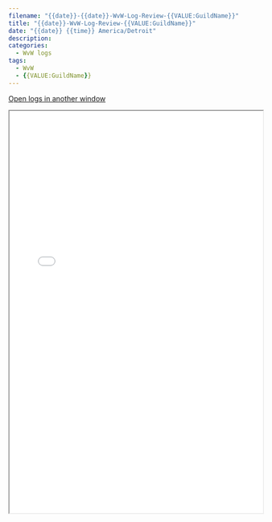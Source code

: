 ```yaml
---
filename: "{{date}}-{{date}}-WvW-Log-Review-{{VALUE:GuildName}}"
title: "{{date}}-WvW-Log-Review-{{VALUE:GuildName}}"
date: "{{date}} {{time}} America/Detroit"
description: 
categories:
  - WvW logs
tags:
  - WvW
  - {{VALUE:GuildName}}
---
```

 <a href="/assets/wvwlogs/reports{{date:YYYYMMDD}}_{{VALUE:GuildName}}.html#{{date:YYYYMMDD}}{{VALUE:Time}}-WvW-Log-Review" target="_blank">Open logs in another window</a>

<iframe src="/assets/wvwlogs/reports{{date:YYYYMMDD}}_{{VALUE:GuildName}}.html#{{date:YYYYMMDD}}{{VALUE:Time}}-WvW-Log-Review" width="100%" height="800" style="display:block; margin: 0 auto;"> </iframe>